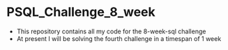# PSQL_Challenge_8_week

- This repository contains all my code for the 8-week-sql challenge 
- At present I will be solving the fourth challenge in a timespan of 1 week 
